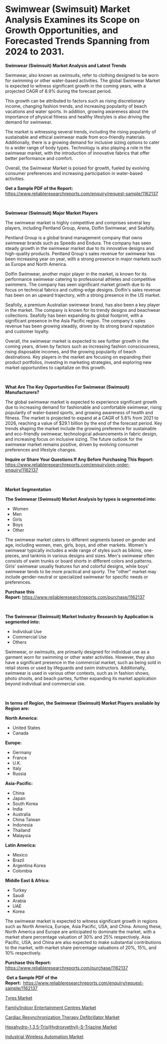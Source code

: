 <p><h1>Swimwear (Swimsuit) Market Analysis Examines its Scope on Growth Opportunities, and Forecasted Trends Spanning from 2024 to 2031.</h1></p><p><strong>Swimwear (Swimsuit) Market Analysis and Latest Trends</strong></p>
<p><p>Swimwear, also known as swimsuits, refer to clothing designed to be worn for swimming or other water-based activities. The global Swimwear Market is expected to witness significant growth in the coming years, with a projected CAGR of 8.9% during the forecast period. </p><p>This growth can be attributed to factors such as rising discretionary income, changing fashion trends, and increasing popularity of beach vacations and water sports. In addition, growing awareness about the importance of physical fitness and healthy lifestyles is also driving the demand for swimwear.</p><p>The market is witnessing several trends, including the rising popularity of sustainable and ethical swimwear made from eco-friendly materials. Additionally, there is a growing demand for inclusive sizing options to cater to a wider range of body types. Technology is also playing a role in the swimwear market, with the introduction of innovative fabrics that offer better performance and comfort.</p><p>Overall, the Swimwear Market is poised for growth, fueled by evolving consumer preferences and increasing participation in water-based activities.</p></p>
<p><strong>Get a Sample PDF of the Report:&nbsp;</strong> <a href="https://www.reliableresearchreports.com/enquiry/request-sample/1162137">https://www.reliableresearchreports.com/enquiry/request-sample/1162137</a></p>
<p>&nbsp;</p>
<p><strong>Swimwear (Swimsuit) Major Market Players</strong></p>
<p><p>The swimwear market is highly competitive and comprises several key players, including Pentland Group, Arena, Dolfin Swimwear, and Seafolly. </p><p>Pentland Group is a global brand management company that owns swimwear brands such as Speedo and Endura. The company has seen steady growth in the swimwear market due to its innovative designs and high-quality products. Pentland Group's sales revenue for swimwear has been increasing year on year, with a strong presence in major markets such as Europe and North America.</p><p>Dolfin Swimwear, another major player in the market, is known for its performance swimwear catering to professional athletes and competitive swimmers. The company has seen significant market growth due to its focus on technical fabrics and cutting-edge designs. Dolfin's sales revenue has been on an upward trajectory, with a strong presence in the US market.</p><p>Seafolly, a premium Australian swimwear brand, has also been a key player in the market. The company is known for its trendy designs and beachwear collections. Seafolly has been expanding its global footprint, with a significant presence in the Asia Pacific region. The company's sales revenue has been growing steadily, driven by its strong brand reputation and customer loyalty.</p><p>Overall, the swimwear market is expected to see further growth in the coming years, driven by factors such as increasing fashion consciousness, rising disposable incomes, and the growing popularity of beach destinations. Key players in the market are focusing on expanding their product portfolios, investing in marketing strategies, and exploring new market opportunities to capitalize on this growth.</p></p>
<p>&nbsp;</p>
<p><strong>What Are The Key Opportunities For Swimwear (Swimsuit) Manufacturers?</strong></p>
<p><p>The global swimwear market is expected to experience significant growth due to increasing demand for fashionable and comfortable swimwear, rising popularity of water-based sports, and growing awareness of health and fitness. The market is projected to expand at a CAGR of 5.8% from 2021 to 2026, reaching a value of $29.1 billion by the end of the forecast period. Key trends shaping the market include the growing preference for sustainable and eco-friendly swimwear, technological advancements in fabric design, and increasing focus on inclusive sizing. The future outlook for the swimwear market remains positive, driven by evolving consumer preferences and lifestyle changes.</p></p>
<p><strong>Inquire or Share Your Questions If Any Before Purchasing This Report:</strong> <a href="https://www.reliableresearchreports.com/enquiry/pre-order-enquiry/1162137">https://www.reliableresearchreports.com/enquiry/pre-order-enquiry/1162137</a></p>
<p>&nbsp;</p>
<p><strong>Market Segmentation</strong></p>
<p><strong>The Swimwear (Swimsuit) Market Analysis by types is segmented into:</strong></p>
<p><ul><li>Women</li><li>Men</li><li>Girls</li><li>Boys</li><li>Other</li></ul></p>
<p><p>The swimwear market caters to different segments based on gender and age, including women, men, girls, boys, and other markets. Women's swimwear typically includes a wide range of styles such as bikinis, one-pieces, and tankinis in various designs and sizes. Men's swimwear often consists of swim trunks or board shorts in different colors and patterns. Girls' swimwear usually features fun and colorful designs, while boys' swimwear tends to be more practical and sporty. The "other" market may include gender-neutral or specialized swimwear for specific needs or preferences.</p></p>
<p><strong>Purchase this Report:&nbsp;</strong><a href="https://www.reliableresearchreports.com/purchase/1162137">https://www.reliableresearchreports.com/purchase/1162137</a></p>
<p>&nbsp;</p>
<p><strong>The Swimwear (Swimsuit) Market Industry Research by Application is segmented into:</strong></p>
<p><ul><li>Individual Use</li><li>Commercial Use</li><li>Others</li></ul></p>
<p><p>Swimwear, or swimsuits, are primarily designed for individual use as a garment worn for swimming or other water activities. However, they also have a significant presence in the commercial market, such as being sold in retail stores or used by lifeguards and swim instructors. Additionally, swimwear is used in various other contexts, such as in fashion shows, photo shoots, and beach parties, further expanding its market application beyond individual and commercial use.</p></p>
<p>&nbsp;</p>
<p><strong>In terms of Region, the Swimwear (Swimsuit) Market Players available by Region are:</strong></p>
<p>
    <p> <strong> North America: </strong>
        <ul>
            <li>United States</li>
            <li>Canada</li>
        </ul>
        </p> 
    <p> <strong> Europe: </strong>
        <ul>
            <li>Germany</li>
            <li>France</li>
            <li>U.K.</li>
            <li>Italy</li>
            <li>Russia</li>
        </ul>
        </p> 
    <p> <strong> Asia-Pacific: </strong>
        <ul>
            <li>China</li>
            <li>Japan</li>
            <li>South Korea</li>
            <li>India</li>
            <li>Australia</li>
            <li>China Taiwan</li>
            <li>Indonesia</li>
            <li>Thailand</li>
            <li>Malaysia</li>
        </ul>
        </p> 
    <p> <strong> Latin America: </strong>
        <ul>
            <li>Mexico</li>
            <li>Brazil</li>
            <li>Argentina Korea</li>
            <li>Colombia</li>
        </ul>
        </p> 
    <p> <strong> Middle East & Africa: </strong>
        <ul>
            <li>Turkey</li>
            <li>Saudi</li>
            <li>Arabia</li>
            <li>UAE</li>
            <li>Korea</li>
        </ul>
    </p>
    </p>
<p><p>The swimwear market is expected to witness significant growth in regions such as North America, Europe, Asia Pacific, USA, and China. Among these, North America and Europe are anticipated to dominate the market, with a market share percentage valuation of 30% and 25% respectively. Asia Pacific, USA, and China are also expected to make substantial contributions to the market, with market share percentage valuations of 20%, 15%, and 10% respectively.</p></p>
<p><strong>Purchase this Report: </strong><a href="https://www.reliableresearchreports.com/purchase/1162137">https://www.reliableresearchreports.com/purchase/1162137</a></p>
<p>&nbsp;<strong>Get a Sample PDF of the Report:&nbsp;&nbsp;</strong><a href="https://www.reliableresearchreports.com/enquiry/request-sample/1162137">https://www.reliableresearchreports.com/enquiry/request-sample/1162137</a></p>
<p><strong></strong></p>
<p><p><a href="https://medium.com/p/d95b97829fd3/edit">Tyres Market</a></p><p><a href="https://github.com/ashepherd82/Market-Research-Report-List-3/blob/main/familyindoor-entertainment-centres-market.md">Family/Indoor Entertainment Centres Market</a></p><p><a href="https://issuu.com/reportprime-2/docs/cardiac-resynchronization-therapy-defibrillator-ma">Cardiac Resynchronization Therapy Defibrillator Market</a></p><p><a href="https://github.com/irfadac/Market-Research-Report-List-2/blob/main/hexahydro-135-trishydroxyethyl-s-triazine-market.md">Hexahydro-1,3,5-Tris(Hydroxyethyl)-S-Triazine Market</a></p><p><a href="https://medium.com/p/bcbe3bd1b7e8/edit">Industrial Wireless Automation Market</a></p></p>